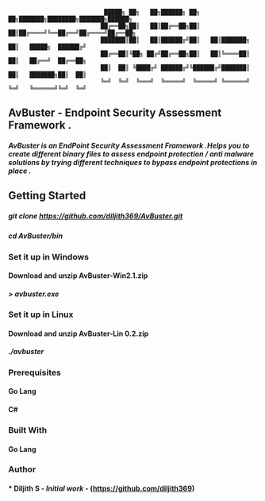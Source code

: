                                █████╗ ██╗   ██╗██████╗ ██╗   ██╗███████╗████████╗███████╗██████╗ 
                              ██╔══██╗██║   ██║██╔══██╗██║   ██║██╔════╝╚══██╔══╝██╔════╝██╔══██╗
                              ███████║██║   ██║██████╔╝██║   ██║███████╗   ██║   █████╗  ██████╔╝
                              ██╔══██║╚██╗ ██╔╝██╔══██╗██║   ██║╚════██║   ██║   ██╔══╝  ██╔══██╗
                              ██║  ██║ ╚████╔╝ ██████╔╝╚██████╔╝███████║   ██║   ███████╗██║  ██║
                              ╚═╝  ╚═╝  ╚═══╝  ╚═════╝  ╚═════╝ ╚══════╝   ╚═╝   ╚══════╝╚═╝  ╚═╝
## AvBuster - Endpoint Security Assessment Framework .

#####  AvBuster is an EndPoint Security Assessment Framework .Helps you to create different binary files to assess endpoint protection / anti malware solutions by trying different techniques to bypass endpoint protections in place .

## Getting Started

##### git clone https://github.com/diljith369/AvBuster.git
##### cd AvBuster/bin
### Set it up in Windows 
#### Download and unzip AvBuster-Win2.1.zip
##### > avbuster.exe

### Set it up in Linux 
#### Download and unzip AvBuster-Lin 0.2.zip
##### ./avbuster

### Prerequisites

#### Go Lang
#### C#

### Built With
#### Go Lang

### Author

#### * **Diljith S** - *Initial work* - (https://github.com/diljith369)
